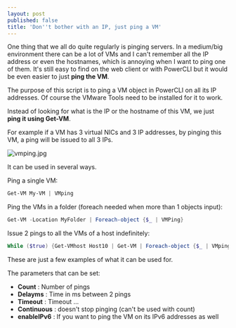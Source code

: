 ```yaml
---
layout: post
published: false
title: 'Don''t bother with an IP, just ping a VM'
---
```

One thing that we all do quite regularly is pinging servers. In a medium/big environment there can be a lot of VMs and I can't remember all the IP address or even the hostnames, which is annoying when I want to ping one of them. It's still easy to find on the web client or with PowerCLI but it would be even easier to just **ping the VM**.

The purpose of this script is to ping a VM object in PowerCLI on all its IP addresses. Of course the VMware Tools need to be installed for it to work.

Instead of looking for what is the IP or the hostname of this VM, we just **ping it using Get-VM**.

For example if a VM has 3 virtual NICs and 3 IP addresses, by pinging this VM, a ping will be issued to all 3 IPs.

![vmping.jpg]({{site.baseurl}}/img/vmping.jpg)

It can be used in several ways.

Ping a single VM:

```Powershell
Get-VM My-VM | VMping
```

Ping the VMs in a folder (foreach needed when more than 1 objects input):

```Powershell
Get-VM -Location MyFolder | Foreach-object {$_ | VMPing}
```

Issue 2 pings to all the VMs of a host indefinitely:

```Powershell
While ($true) {Get-VMhost Host10 | Get-VM | Foreach-object {$_ | VMping -count 2}}
```

These are just a few examples of what it can be used for.

The parameters that can be set:

- **Count** : Number of pings
- **Delayms** : Time in ms between 2 pings
- **Timeout** : Timeout ...
- **Continuous** : doesn't stop pinging (can't be used with count)
- **enableIPv6** : If you want to ping the VM on its IPv6 addresses as well